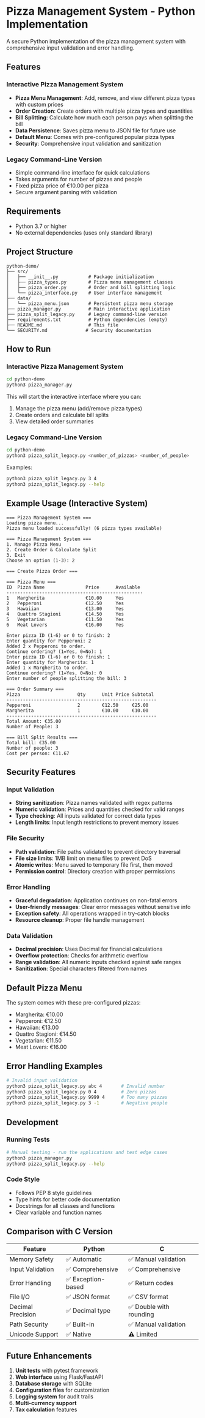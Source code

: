 # Pizza Management System - Python Implementation

A secure Python implementation of the pizza management system with comprehensive input validation and error handling.

## Features

### Interactive Pizza Management System
- **Pizza Menu Management**: Add, remove, and view different pizza types with custom prices
- **Order Creation**: Create orders with multiple pizza types and quantities  
- **Bill Splitting**: Calculate how much each person pays when splitting the bill
- **Data Persistence**: Saves pizza menu to JSON file for future use
- **Default Menu**: Comes with pre-configured popular pizza types
- **Security**: Comprehensive input validation and sanitization

### Legacy Command-Line Version
- Simple command-line interface for quick calculations
- Takes arguments for number of pizzas and people
- Fixed pizza price of €10.00 per pizza
- Secure argument parsing with validation

## Requirements

- Python 3.7 or higher
- No external dependencies (uses only standard library)

## Project Structure

```
python-demo/
├── src/
│   ├── __init__.py           # Package initialization
│   ├── pizza_types.py        # Pizza menu management classes
│   ├── pizza_order.py        # Order and bill splitting logic
│   └── pizza_interface.py    # User interface management
├── data/
│   └── pizza_menu.json       # Persistent pizza menu storage
├── pizza_manager.py          # Main interactive application
├── pizza_split_legacy.py     # Legacy command-line version
├── requirements.txt          # Python dependencies (empty)
├── README.md                 # This file
└── SECURITY.md              # Security documentation
```

## How to Run

### Interactive Pizza Management System
```bash
cd python-demo
python3 pizza_manager.py
```

This will start the interactive interface where you can:
1. Manage the pizza menu (add/remove pizza types)
2. Create orders and calculate bill splits
3. View detailed order summaries

### Legacy Command-Line Version
```bash
cd python-demo
python3 pizza_split_legacy.py <number_of_pizzas> <number_of_people>
```

Examples:
```bash
python3 pizza_split_legacy.py 3 4
python3 pizza_split_legacy.py --help
```

## Example Usage (Interactive System)

```
=== Pizza Management System ===
Loading pizza menu...
Pizza menu loaded successfully! (6 pizza types available)

=== Pizza Management System ===
1. Manage Pizza Menu
2. Create Order & Calculate Split
3. Exit
Choose an option (1-3): 2

=== Create Pizza Order ===

=== Pizza Menu ===
ID  Pizza Name               Price      Available 
--------------------------------------------------
1   Margherita               €10.00     Yes       
2   Pepperoni                €12.50     Yes       
3   Hawaiian                 €13.00     Yes       
4   Quattro Stagioni         €14.50     Yes       
5   Vegetarian               €11.50     Yes       
6   Meat Lovers              €16.00     Yes       

Enter pizza ID (1-6) or 0 to finish: 2
Enter quantity for Pepperoni: 2
Added 2 x Pepperoni to order.
Continue ordering? (1=Yes, 0=No): 1
Enter pizza ID (1-6) or 0 to finish: 1
Enter quantity for Margherita: 1
Added 1 x Margherita to order.
Continue ordering? (1=Yes, 0=No): 0
Enter number of people splitting the bill: 3

=== Order Summary ===
Pizza                     Qty      Unit Price Subtotal  
-------------------------------------------------------
Pepperoni                 2        €12.50     €25.00    
Margherita                1        €10.00     €10.00    
-------------------------------------------------------
Total Amount: €35.00
Number of People: 3

=== Bill Split Results ===
Total bill: €35.00
Number of people: 3
Cost per person: €11.67
```

## Security Features

### Input Validation
- **String sanitization**: Pizza names validated with regex patterns
- **Numeric validation**: Prices and quantities checked for valid ranges
- **Type checking**: All inputs validated for correct data types
- **Length limits**: Input length restrictions to prevent memory issues

### File Security
- **Path validation**: File paths validated to prevent directory traversal
- **File size limits**: 1MB limit on menu files to prevent DoS
- **Atomic writes**: Menu saved to temporary file first, then moved
- **Permission control**: Directory creation with proper permissions

### Error Handling
- **Graceful degradation**: Application continues on non-fatal errors
- **User-friendly messages**: Clear error messages without sensitive info
- **Exception safety**: All operations wrapped in try-catch blocks
- **Resource cleanup**: Proper file handle management

### Data Validation
- **Decimal precision**: Uses Decimal for financial calculations
- **Overflow protection**: Checks for arithmetic overflow
- **Range validation**: All numeric inputs checked against safe ranges
- **Sanitization**: Special characters filtered from names

## Default Pizza Menu

The system comes with these pre-configured pizzas:
- Margherita: €10.00
- Pepperoni: €12.50
- Hawaiian: €13.00
- Quattro Stagioni: €14.50
- Vegetarian: €11.50
- Meat Lovers: €16.00

## Error Handling Examples

```bash
# Invalid input validation
python3 pizza_split_legacy.py abc 4       # Invalid number
python3 pizza_split_legacy.py 0 4         # Zero pizzas  
python3 pizza_split_legacy.py 9999 4      # Too many pizzas
python3 pizza_split_legacy.py 3 -1        # Negative people
```

## Development

### Running Tests
```bash
# Manual testing - run the applications and test edge cases
python3 pizza_manager.py
python3 pizza_split_legacy.py --help
```

### Code Style
- Follows PEP 8 style guidelines
- Type hints for better code documentation
- Docstrings for all classes and functions
- Clear variable and function names

## Comparison with C Version

| Feature | Python | C |
|---------|--------|---|
| Memory Safety | ✅ Automatic | ✅ Manual validation |
| Input Validation | ✅ Comprehensive | ✅ Comprehensive |
| Error Handling | ✅ Exception-based | ✅ Return codes |
| File I/O | ✅ JSON format | ✅ CSV format |
| Decimal Precision | ✅ Decimal type | ✅ Double with rounding |
| Path Security | ✅ Built-in | ✅ Manual validation |
| Unicode Support | ✅ Native | ⚠️ Limited |

## Future Enhancements

1. **Unit tests** with pytest framework
2. **Web interface** using Flask/FastAPI
3. **Database storage** with SQLite
4. **Configuration files** for customization
5. **Logging system** for audit trails
6. **Multi-currency support**
7. **Tax calculation** features
